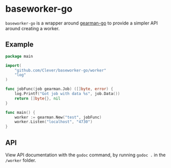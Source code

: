 # baseworker-go

`baseworker-go` is a wrapper around [gearman-go](https://github.com/mikespook/gearman-go) to provide
a simpler API around creating a worker.

## Example

```go
package main

import(
    "github.com/Clever/baseworker-go/worker"
    "log"
)

func jobFunc(job gearman.Job) ([]byte, error) {
    log.Printf("Got job with data %s", job.Data())
    return []byte{}, nil
}

func main() {
    worker := gearman.New("test", jobFunc)
    worker.Listen("localhost", "4730")
}
```

## API

View API documentation with the `godoc` command, by running `godoc .` in the `/worker` folder.
